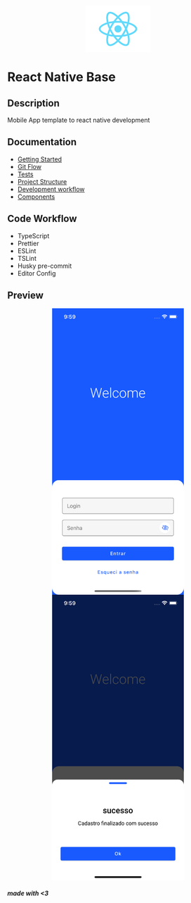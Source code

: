 <p align="center">
<img src="./src/assets/images/Logo.png" width="150" align="center"/>
</p>

# React Native Base

## Description

Mobile App template to react native development

## Documentation

- [Getting Started]('documentation/getting-started.md')
- [Git Flow]('./documentation/gitflow.md')
- [Tests]('./documentation/tests.md')
- [Project Structure]('./documentation/project-structure.md')
- [Development workflow]('./documentation/development-workflow.md')
- [Components]('documentation/components.md')

## Code Workflow

- TypeScript
- Prettier
- ESLint
- TSLint
- Husky pre-commit
- Editor Config

## Preview

<p align="center">
<img src="./documentation/preview/1.png" width="300" align="center"/>
<img src="./documentation/preview/2.png" width="300" align="center"/>
</p>

###### **made with <3**
